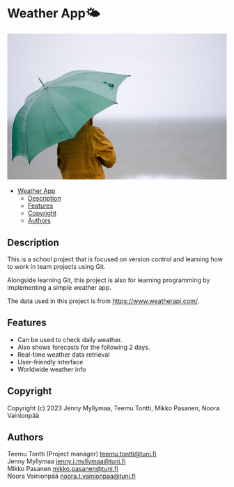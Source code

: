 # Weather App🌤️

![Man with umbrella in a rainy weather](weatherpicture.PNG)

<!-- Table of Contents -->
- [Weather App](#WeatherApp)
  - [Description](#Description)
  - [Features](#Festures)
  - [Copyright](#Copyright)
  - [Authors](#Authors)
<!-- /Table of Contents -->

## Description

This is a school project that is focused on version control and learning how to work in team projects using Git.

Alongside learning Git, this project is also for learning programming by implementing a simple weather app.

The data used in this project is from https://www.weatherapi.com/.

## Features

- Can be used to check daily weather.
- Also shows forecasts for the following 2 days.
- Real-time weather data retrieval
- User-friendly interface
- Worldwide weather info

## Copyright

Copyright (c) 2023 Jenny Myllymaa, Teemu Tontti, Mikko Pasanen, Noora Vainionpää

## Authors

Teemu Tontti (Project manager) <teemu.tontti@tuni.fi> <br>
Jenny Myllymaa <jenny.i.myllymaa@tuni.fi> <br>
Mikko Pasanen <mikko.pasanen@tuni.fi> <br>
Noora Vainionpää <noora.t.vainionpaa@tuni.fi> <br>
